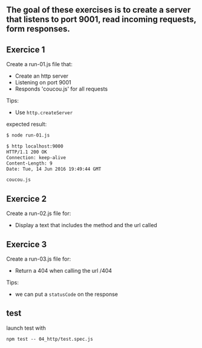 The goal of these exercises is to create a server that listens to port 9001, read incoming requests, form responses.
---

## Exercice 1

Create a run-01.js file that:
* Create an http server
* Listening on port 9001
* Responds 'coucou.js' for all requests

Tips:

- Use `http.createServer`

expected result:

```bash
$ node run-01.js
```

```bash
$ http localhost:9000
HTTP/1.1 200 OK
Connection: keep-alive
Content-Length: 9
Date: Tue, 14 Jun 2016 19:49:44 GMT

coucou.js
```

## Exercice 2

Create a run-02.js file for:
* Display a text that includes the method and the url called

## Exercice 3

Create a run-03.js file for:
* Return a 404 when calling the url /404

Tips:

- we can put a `statusCode` on the response

## test

launch test with

```
npm test -- 04_http/test.spec.js
```
